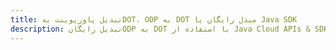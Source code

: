 ---title: تبدیل پاورپوینت بهDOT، ODP به DOT مبدل رایگان یا Java SDKdescription: تبدیل رایگانODP به DOT با استفاده از Java Cloud APIs & SDK. همچنین اسناد Microsoft PowerPoint را در Cloud ایجاد، ویرایش و رندر کنید.---